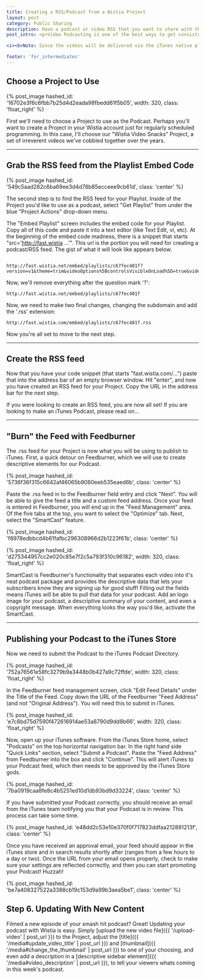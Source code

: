 ```yaml
---
title: Creating a RSS/Podcast from a Wistia Project
layout: post
category: Public Sharing
description: Have a podcast or video RSS that you want to share with the world? You can easily set this up with a few steps using Wistia Playlists.
post_intro: <p>Video Podcasting is one of the best ways to get consistently scheduled content out to your viewers.  iTunes has made finding and subscribing to video podcasts easy.  With Wistia's Project and Playlist functionality, you can create an RSS feed that will automatically update with the Video Title, Content, Thumbnail, and Description of each new video you add to the Project.</p><p>In this tutorial, we'll see how to use Wistia's Playlist functionality to an RSS feed and setup an iTunes podcast.</p>

<i><b>Note: Since the videos will be delivered via the iTunes native player, analytics will not accrue for Wistia videos that are watched via a podcast.</b></i>

footer: 'for_intermediates'
---
```


## Choose a Project to Use

{% post_image hashed_id: '16702e3f6c6fbb7b25d4d2eada98fbedd61f5b05', width: 320, class: 'float_right' %}

First we'll need to choose a Project to use as the Podcast.  Perhaps you'll want to create a Project in your Wistia account just for regularly scheduled programming.  In this case, I'll choose our "Wistia Video Snacks" Project, a set of irreverent videos we've cobbled together over the years.

----

## Grab the RSS feed from the Playlist Embed Code

{% post_image hashed_id: '549c5aad282c6ba69ee3d4d78b85ecceee9cb61d', class: 'center' %}

The second step is to find the RSS feed for your Playlist.  Inside of the Project you'd like to use as a podcast, select "Get Playlist" from under the blue "Project Actions" drop-down menu.

The "Embed Playlist" screen includes the embed code for your Playlist.  Copy all of this code and paste it into a text editor (like Text Edit, vi, etc).  At the beginning of the embed code madness, there is a snippet that starts "src='http://fast.wistia ...'".  This url is the portion you will need for creating a podcast/RSS feed. The gist of what it will look like appears below.

<pre><code class="language-markup">
http://fast.wistia.net/embed/playlists/c67fec401f?version=v1&theme=trim&videoOptions%5BcontrolsVisibleOnLoad%5D=true&videoOptions%5BautoPlay%5D=true&videoOptions%5BvideoWidth%5D=640&videoOptions%5BvideoHeight%5D=360&media_0_0%5BautoPlay%5D=false
</code></pre>

Now, we'll remove everything after the question mark '?':

<pre><code class="language-markup">http://fast.wistia.net/embed/playlists/c67fec401f</code></pre>

Now, we need to make two final changes, changing the subdomain and add the '.rss' extension:

<pre><code class="language-markup">http://fast.wistia.com/embed/playlists/c67fec401f.rss</code></pre>

Now you're all set to move to the next step.

----

## Create the RSS feed

Now that you have your code snippet (that starts "fast.wistia.com/...") paste that into the address bar of an empty browser window. Hit "enter", and now you have created an RSS feed for your Project.  Copy the URL in the address bar for the next step. 

If you were looking to create an RSS feed, you are now all set! If you are looking to make an iTunes Podcast, please read on...

----

## "Burn" the Feed with Feedburner

The .rss feed for your Project is now what you will be using to publish to iTunes.  First, a quick detour on Feedburner, which we will use to create descriptive elements for our Podcast.

{% post_image hashed_id: '5736f36f315c6642af46065b9080eeb535eaed6b', class: 'center' %}

Paste the .rss feed in to the Feedburner field entry and click "Next".  You will be able to give the feed a title and a custom feed address.  Once your feed is entered in Feedburner, you will end up in the "Feed Management" area.  Of the five tabs at the top, you want to select the "Optimize" tab.  Next, select the "SmartCast" feature. 

{% post_image hashed_id: 'f8978edbbcd4b61fafbc296308966d2b1223f61b', class: 'center' %}

{% post_image hashed_id: 'd275344957cc2e020c85e7f2c5a793f310c96182', width: 320, class: 'float_right' %}

SmartCast is Feedburner's functionality that separates each video into it's neat podcast package and provides the descriptive data that lets your subscribers know they are signing up for good stuff! Filling out the fields means iTunes will be able to pull that data for your podcast.  Add an logo image for your podcast, a descriptive summary of your content, and even a copyright message.  When everything looks the way you'd like, activate the SmartCast.

----

## Publishing your Podcast to the iTunes Store

Now we need to submit the Podcast to the iTunes Podcast Directory.

{% post_image hashed_id: '752a76561e58fc3279b9a3448b0b427a9c72ffde', width: 320, class: 'float_right' %}

In the Feedburner feed management screen, click "Edit Feed Details" under the Title of the Feed.  Copy down the URL of the Feedburner "Feed Address" (and not "Original Address").  You will need this to submit in iTunes.

{% post_image hashed_id: 'e7c8bd75d7590f472616914ae53a8790d9dd8b66', width: 320, class: 'float_right' %}

Now, open up your iTunes software.  From the iTunes Store home, select "Podcasts" on the top horizontal navigation bar.  In the right hand side "Quick Links" section, select "Submit a Podcast".  Paste the "Feed Address" from Feedburner into the box and click "Continue".  This will alert iTunes to your Podcast feed, which then needs to be approved by the iTunes Store gods.

{% post_image hashed_id: '7ba0919caa8fe8c4b5251ed10d1db93bd9d33224', class: 'center' %}

If you have submitted your Podcast correctly, you should receive an email from the iTunes team notifying you that your Podcast is in review.  This process can take some time.

{% post_image hashed_id: 'e48dd2c53e10e370f0f717823ddfaa212881213f', class: 'center' %}

Once you have received an approval email, your feed should appear in the iTunes store and in search results shortly after (ranges from a few hours to a day or two).  Once the URL from your email opens properly, check to make sure your settings are reflected correctly, and then you can start promoting your Podcast! Huzzah!

{% post_image hashed_id: 'be7a408327522a3388cb19c153d9a99b3aea5be1', class: 'center' %}

## Step 6. Updating With New Content

Filmed a new episode of your smash hit podcast?  Great!  Updating your podcast with Wistia is easy.  Simply [upload the new video file]({{ '/upload-video' | post_url }}) to the Project, adjust the [title]({{ '/media#update_video_title' | post_url }}) and [thumbnail]({{ '/media#change_the_thumbnail' | post_url }}) to one of your choosing, and even add a description in a [descriptive sidebar element]({{ '/media#video_description' | post_url }}), to tell your viewers whats coming in this week's podcast.

